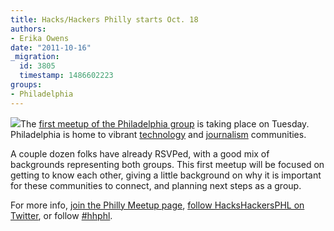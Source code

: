 ```yaml
---
title: Hacks/Hackers Philly starts Oct. 18
authors:
- Erika Owens
date: "2011-10-16"
_migration:
  id: 3805
  timestamp: 1486602223
groups:
- Philadelphia
---
```


![][1]The [first meetup of the Philadelphia group][2] is taking place on Tuesday. Philadelphia is home to vibrant [technology][3] and [journalism][4] communities.

A couple dozen folks have already RSVPed, with a good mix of backgrounds representing both groups. This first meetup will be focused on getting to know each other, giving a little background on why it is important for these communities to connect, and planning next steps as a group.

For more info, [join the Philly Meetup page][5], [follow HacksHackersPHL on Twitter][6], or follow [#hhphl][7].

 [1]: /content-images/news/2011/04/philadelphia.gif
 [2]: http://www.meetup.com/HacksHackersPhilly/events/34955492/
 [3]: http://technicallyphill.com
 [4]: http://www.j-lab.org/publications/exploring-a-networked-journalism-collaborative-in-philadelphia
 [5]: http://www.meetup.com/HacksHackersPhilly/
 [6]: http://twitter.com/HacksHackersPHL
 [7]: https://twitter.com/#!/search/%23hhphl
